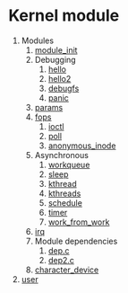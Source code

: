# Kernel module

1.  Modules
    1.  [module_init](kernel_module/module_init.c)
    1.  Debugging
        1.  [hello](kernel_module/hello.c)
        1.  [hello2](kernel_module/hello2.c)
        1.  [debugfs](kernel_module/debugfs.c)
        1.  [panic](kernel_module/panic.c)
    1.  [params](kernel_module/params.c)
    1.  [fops](kernel_module/fops.c)
        1. [ioctl](kernel_module/ioctl.c)
        1. [poll](kernel_module/poll.c)
        1. [anonymous_inode](kernel_module/anonymous_inode.c)
    1.  Asynchronous
        1. [workqueue](kernel_module/workqueue.c)
        1. [sleep](kernel_module/sleep.c)
        1. [kthread](kernel_module/kthread.c)
        1. [kthreads](kernel_module/kthreads.c)
        1. [schedule](kernel_module/schedule.c)
        1. [timer](kernel_module/timer.c)
        1. [work_from_work](kernel_module/work_from_work.c)
    1.  [irq](kernel_module/irq.c)
    1.  Module dependencies
        1. [dep.c](kernel_module/dep.c)
        1. [dep2.c](kernel_module/dep2.c)
    1.  [character_device](kernel_module/character_device.c)
1.  [user](user/)
